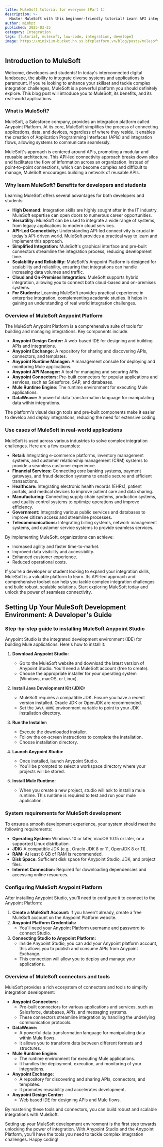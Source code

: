 ```yaml
---
title: MuleSoft tutorial for everyone (Part 1)
description: >-
  Master MuleSoft with this beginner-friendly tutorial! Learn API integration, Anypoint Studio & more—perfect for developers & students. Start now!
author: minhpt
published: 2025-03-25
category: Integration
tags: [tutorial, mulesoft, low-code, integration, develope]
image: https://minixium-bucket.hn.ss.bfcplatform.vn/blog/posts/mulesoft-tutorial-part-1.png
---
```


## Introduction to MuleSoft

Welcome, developers and students! In today's interconnected digital landscape, the ability to integrate diverse systems and applications is paramount. If you're looking to enhance your skillset and tackle complex integration challenges, MuleSoft is a powerful platform you should definitely explore. This blog post will introduce you to MuleSoft, its benefits, and its real-world applications.

### What is MuleSoft?

MuleSoft, a Salesforce company, provides an integration platform called Anypoint Platform. At its core, MuleSoft simplifies the process of connecting applications, data, and devices, regardless of where they reside. It enables the creation of Application Programming Interfaces (APIs) and integration flows, allowing systems to communicate seamlessly.

MuleSoft's approach is centered around APIs, promoting a modular and reusable architecture. This API-led connectivity approach breaks down silos and facilitates the flow of information across an organization. Instead of point-to-point connections, which can become complex and difficult to manage, MuleSoft encourages building a network of reusable APIs.

### Why learn MuleSoft? Benefits for developers and students

Learning MuleSoft offers several advantages for both developers and students:

* **High Demand:** Integration skills are highly sought after in the IT industry. MuleSoft expertise can open doors to numerous career opportunities.
* **Versatility:** MuleSoft can be used to integrate a wide range of systems, from legacy applications to modern cloud services.
* **API-Led Connectivity:** Understanding API-led connectivity is crucial in today's API-driven world. MuleSoft provides a practical way to learn and implement this approach.
* **Simplified Integration:** MuleSoft's graphical interface and pre-built connectors streamline the integration process, reducing development time.
* **Scalability and Reliability:** MuleSoft's Anypoint Platform is designed for scalability and reliability, ensuring that integrations can handle increasing data volumes and traffic.
* **Cloud and On-Premises Integration:** MuleSoft supports hybrid integration, allowing you to connect both cloud-based and on-premises systems.
* **For Students:** Learning MuleSoft provides practical experience in enterprise integration, complementing academic studies. It helps in gaining an understanding of real world integration challenges.

### Overview of MuleSoft Anypoint Platform

The MuleSoft Anypoint Platform is a comprehensive suite of tools for building and managing integrations. Key components include:

* **Anypoint Design Center:** A web-based IDE for designing and building APIs and integrations.
* **Anypoint Exchange:** A repository for sharing and discovering APIs, connectors, and templates.
* **Anypoint Runtime Manager:** A management console for deploying and monitoring Mule applications.
* **Anypoint API Manager:** A tool for managing and securing APIs.
* **Anypoint Connectors:** Pre-built connectors for popular applications and services, such as Salesforce, SAP, and databases.
* **Mule Runtime Engine:** The runtime environment for executing Mule applications.
* **DataWeave:** A powerful data transformation language for manipulating data within integrations.

The platform's visual design tools and pre-built components make it easier to develop and deploy integrations, reducing the need for extensive coding.

### Use cases of MuleSoft in real-world applications

MuleSoft is used across various industries to solve complex integration challenges. Here are a few examples:

* **Retail:** Integrating e-commerce platforms, inventory management systems, and customer relationship management (CRM) systems to provide a seamless customer experience.
* **Financial Services:** Connecting core banking systems, payment gateways, and fraud detection systems to enable secure and efficient transactions.
* **Healthcare:** Integrating electronic health records (EHRs), patient portals, and medical devices to improve patient care and data sharing.
* **Manufacturing:** Connecting supply chain systems, production systems, and quality control systems to optimize operations and improve efficiency.
* **Government:** Integrating various public services and databases to improve citizen access and streamline processes.
* **Telecommunications:** Integrating billing systems, network management systems, and customer service systems to provide seamless services.

By implementing MuleSoft, organizations can achieve:

* Increased agility and faster time-to-market.
* Improved data visibility and accessibility.
* Enhanced customer experience.
* Reduced operational costs.

If you're a developer or student looking to expand your integration skills, MuleSoft is a valuable platform to learn. Its API-led approach and comprehensive toolset can help you tackle complex integration challenges and build robust, scalable solutions. Start exploring MuleSoft today and unlock the power of seamless connectivity.

## Setting Up Your MuleSoft Development Environment: A Developer's Guide

### Step-by-step guide to installing MuleSoft Anypoint Studio

Anypoint Studio is the integrated development environment (IDE) for building Mule applications. Here's how to install it:

1. **Download Anypoint Studio:**
    * Go to the MuleSoft website and download the latest version of Anypoint Studio. You'll need a MuleSoft account (free to create).
    * Choose the appropriate installer for your operating system (Windows, macOS, or Linux).

2. **Install Java Development Kit (JDK):**
    * MuleSoft requires a compatible JDK. Ensure you have a recent version installed. Oracle JDK or OpenJDK are recommended.
    * Set the `JAVA_HOME` environment variable to point to your JDK installation directory.

3. **Run the Installer:**
    * Execute the downloaded installer.
    * Follow the on-screen instructions to complete the installation.
    * Choose installation directory.

4. **Launch Anypoint Studio:**
    * Once installed, launch Anypoint Studio.
    * You'll be prompted to select a workspace directory where your projects will be stored.

5. **Install Mule Runtime:**
    * When you create a new project, studio will ask to install a mule runtime. This runtime is required to test and run your mule application.

### System requirements for MuleSoft development

To ensure a smooth development experience, your system should meet the following requirements:

* **Operating System:** Windows 10 or later, macOS 10.15 or later, or a supported Linux distribution.
* **JDK:** A compatible JDK (e.g., Oracle JDK 8 or 11, OpenJDK 8 or 11).
* **RAM:** At least 8 GB of RAM is recommended.
* **Disk Space:** Sufficient disk space for Anypoint Studio, JDK, and project files.
* **Internet Connection:** Required for downloading dependencies and accessing online resources.

### Configuring MuleSoft Anypoint Platform

After installing Anypoint Studio, you'll need to configure it to connect to the Anypoint Platform:

1. **Create a MuleSoft Account:** If you haven't already, create a free MuleSoft account on the Anypoint Platform website.
2. **Anypoint Platform Credentials:**
    * You'll need your Anypoint Platform username and password to connect Studio.
3. **Connecting Studio to Anypoint Platform:**
    * Inside Anypoint Studio, you can add your Anypoint platform account, this allows you to publish and consume APIs from Anypoint Exchange.
    * This connection will allow you to deploy and manage your applications.

### Overview of MuleSoft connectors and tools

MuleSoft provides a rich ecosystem of connectors and tools to simplify integration development:

* **Anypoint Connectors:**
  * Pre-built connectors for various applications and services, such as Salesforce, databases, APIs, and messaging systems.
  * These connectors streamline integration by handling the underlying communication protocols.
* **DataWeave:**
  * A powerful data transformation language for manipulating data within Mule flows.
  * It allows you to transform data between different formats and structures.
* **Mule Runtime Engine:**
  * The runtime environment for executing Mule applications.
  * It handles the deployment, execution, and monitoring of your integrations.
* **Anypoint Exchange:**
  * A repository for discovering and sharing APIs, connectors, and templates.
  * It promotes reusability and accelerates development.
* **Anypoint Design Center:**
  * Web based IDE for designing APIs and Mule flows.

By mastering these tools and connectors, you can build robust and scalable integrations with MuleSoft.

Setting up your MuleSoft development environment is the first step towards unlocking the power of integration. With Anypoint Studio and the Anypoint Platform, you'll have the tools you need to tackle complex integration challenges. Happy coding!
